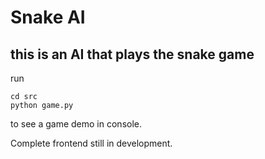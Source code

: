 # Snake AI
## this is an AI that plays the snake game

run 
```
cd src
python game.py
```
to see a game demo in console.

Complete frontend still in development.
